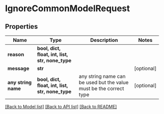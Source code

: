 # IgnoreCommonModelRequest


## Properties
Name | Type | Description | Notes
------------ | ------------- | ------------- | -------------
**reason** | **bool, dict, float, int, list, str, none_type** |  | 
**message** | **str** |  | [optional] 
**any string name** | **bool, dict, float, int, list, str, none_type** | any string name can be used but the value must be the correct type | [optional]

[[Back to Model list]](../README.md#documentation-for-models) [[Back to API list]](../README.md#documentation-for-api-endpoints) [[Back to README]](../README.md)


